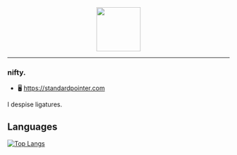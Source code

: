 <div id="header" align="center">
  <img src="https://avatars.githubusercontent.com/u/76852249?v=4" width="100"/>
</div>

---

### nifty.

- 🖥️ https://standardpointer.com

I despise ligatures.

## Languages
[![Top Langs](https://github-readme-stats.vercel.app/api/top-langs/?username=standardpointer&show_icons=true&theme=react&card_width=475)](https://github.com/stdrobot/github-readme-stats)
